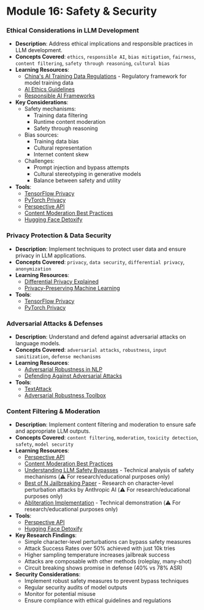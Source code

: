 # Module 16: Safety & Security

### Ethical Considerations in LLM Development
- **Description**: Address ethical implications and responsible practices in LLM development.
- **Concepts Covered**: `ethics`, `responsible AI`, `bias mitigation`, `fairness`, `content filtering`, `safety through reasoning`, `cultural bias`
- **Learning Resources**:
  - [China's AI Training Data Regulations](https://cac.gov.cn/2023-07/13/c_1690898327029107.htm) - Regulatory framework for model training data
  - [AI Ethics Guidelines](https://aiethicslab.com/resources/)
  - [Responsible AI Frameworks](https://www.ai-policy.org/)
- **Key Considerations**:
  - Safety mechanisms:
    - Training data filtering
    - Runtime content moderation
    - Safety through reasoning
  - Bias sources:
    - Training data bias
    - Cultural representation
    - Internet content skew
  - Challenges:
    - Prompt injection and bypass attempts
    - Cultural stereotyping in generative models
    - Balance between safety and utility
- **Tools**:
  - [TensorFlow Privacy](https://www.tensorflow.org/privacy)
  - [PyTorch Privacy](https://pytorch.org/docs/stable/privacy.html)
  - [Perspective API](https://www.perspectiveapi.com/)
  - [Content Moderation Best Practices](https://openai.com/policies/usage-guidelines)
  - [Hugging Face Detoxify](https://huggingface.co/unitary/toxic-bert)

### Privacy Protection & Data Security
- **Description**: Implement techniques to protect user data and ensure privacy in LLM applications.
- **Concepts Covered**: `privacy`, `data security`, `differential privacy`, `anonymization`
- **Learning Resources**:
  - [Differential Privacy Explained](https://programmingdp.com/)
  - [Privacy-Preserving Machine Learning](https://www.microsoft.com/en-us/research/project/private-ai/)
- **Tools**:
  - [TensorFlow Privacy](https://www.tensorflow.org/privacy)
  - [PyTorch Privacy](https://pytorch.org/docs/stable/privacy.html)

### Adversarial Attacks & Defenses
- **Description**: Understand and defend against adversarial attacks on language models.
- **Concepts Covered**: `adversarial attacks`, `robustness`, `input sanitization`, `defense mechanisms`
- **Learning Resources**:
  - [Adversarial Robustness in NLP](https://adversarial-ml-tutorial.org/)
  - [Defending Against Adversarial Attacks](https://openai.com/research/adversarial-attacks-on-machine-learning-systems)
- **Tools**:
  - [TextAttack](https://github.com/QData/TextAttack)
  - [Adversarial Robustness Toolbox](https://github.com/Trusted-AI/adversarial-robustness-toolbox)

### Content Filtering & Moderation
- **Description**: Implement content filtering and moderation to ensure safe and appropriate LLM outputs.
- **Concepts Covered**: `content filtering`, `moderation`, `toxicity detection`, `safety`, `model security`
- **Learning Resources**:
  - [Perspective API](https://www.perspectiveapi.com/)
  - [Content Moderation Best Practices](https://openai.com/policies/usage-guidelines)
  - [Understanding LLM Safety Bypasses](https://huggingface.co/blog/mlabonne/abliteration) - Technical analysis of safety mechanisms (⚠️ For research/educational purposes only)
  - [Best of N Jailbreaking Paper](https://arxiv.org/abs/2401.02512) - Research on character-level perturbation attacks by Anthropic AI (⚠️ For research/educational purposes only)
  - [Abliteration Implementation](https://colab.research.google.com/drive/1VYm3hOcvCpbGiqKZb141gJwjdmmCcVpR) - Technical demonstration (⚠️ For research/educational purposes only)
- **Tools**:
  - [Perspective API](https://www.perspectiveapi.com/)
  - [Hugging Face Detoxify](https://huggingface.co/unitary/toxic-bert)
- **Key Research Findings**:
  - Simple character-level perturbations can bypass safety measures
  - Attack Success Rates over 50% achieved with just 10k tries
  - Higher sampling temperature increases jailbreak success
  - Attacks are composable with other methods (roleplay, many-shot)
  - Circuit breaking shows promise in defense (40% vs 78% ASR)
- **Security Considerations**:
  - Implement robust safety measures to prevent bypass techniques
  - Regular security audits of model outputs
  - Monitor for potential misuse
  - Ensure compliance with ethical guidelines and regulations